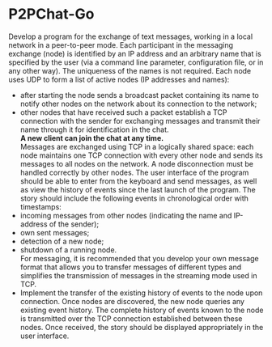 # P2PChat-Go
Develop a program for the exchange of text messages, working in a local network in a peer-to-peer mode.
Each participant in the messaging exchange (node) is identified by an IP address and an arbitrary name that is specified by the user (via a command line parameter, configuration file, or in any other way). The uniqueness of the names is not required.
Each node uses UDP to form a list of active nodes (IP addresses and names):
* after starting the node sends a broadcast packet containing its name to notify other nodes on the network about its connection to the network;
* other nodes that have received such a packet establish a TCP connection with the sender for exchanging messages and transmit their name through it for identification in the chat.<br/>
<b>A new client can join the chat at any time.</b><br/>
Messages are exchanged using TCP in a logically shared space: each node maintains one TCP connection with every other node and sends its messages to all nodes on the network. A node disconnection must be handled correctly by other nodes.
The user interface of the program should be able to enter from the keyboard and send messages, as well as view the history of events since the last launch of the program.
The story should include the following events in chronological order with timestamps:
* incoming messages from other nodes (indicating the name and IP-address of the sender);
* own sent messages;
* detection of a new node;
* shutdown of a running node.<br/>
For messaging, it is recommended that you develop your own message format that allows you to transfer messages of different types and simplifies the transmission of messages in the streaming mode used in TCP.
* Implement the transfer of the existing history of events to the node upon connection.
Once nodes are discovered, the new node queries any existing event history. The complete history of events known to the node is transmitted over the TCP connection established between these nodes. Once received, the story should be displayed appropriately in the user interface.
